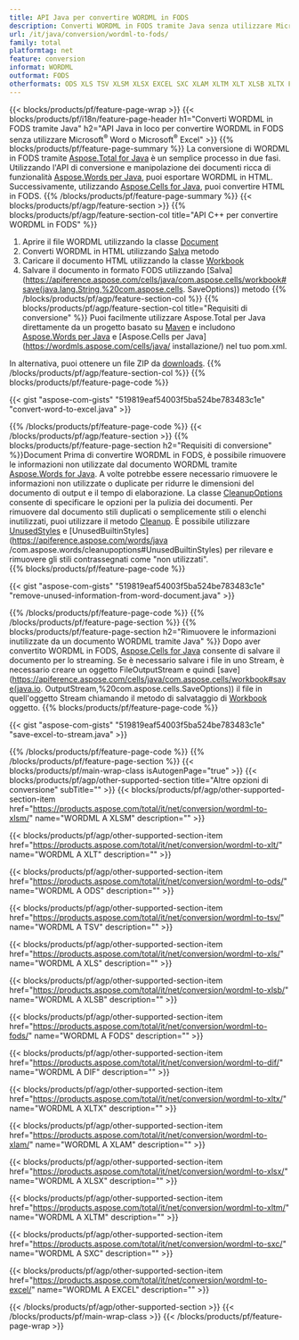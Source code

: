 ```yaml
---
title: API Java per convertire WORDML in FODS
description: Converti WORDML in FODS tramite Java senza utilizzare Microsoft Word o Microsoft Excel
url: /it/java/conversion/wordml-to-fods/
family: total
platformtag: net
feature: conversion
informat: WORDML
outformat: FODS
otherformats: ODS XLS TSV XLSM XLSX EXCEL SXC XLAM XLTM XLT XLSB XLTX FODS DIF
---
```

{{< blocks/products/pf/feature-page-wrap >}}
{{< blocks/products/pf/i18n/feature-page-header h1="Converti WORDML in FODS tramite Java" h2="API Java in loco per convertire WORDML in FODS senza utilizzare Microsoft<sup>&reg;</sup> Word o Microsoft<sup>&reg;</sup> Excel" >}}
{{% blocks/products/pf/feature-page-summary %}}
La conversione di WORDML in FODS tramite [Aspose.Total for Java](https://products.aspose.com/total/java/) è un semplice processo in due fasi. Utilizzando l'API di conversione e manipolazione dei documenti ricca di funzionalità [Aspose.Words per Java](https://products.aspose.com/words/java/), puoi esportare WORDML in HTML. Successivamente, utilizzando [Aspose.Cells for Java](https://products.aspose.com/cells/java/), puoi convertire HTML in FODS.
{{% /blocks/products/pf/feature-page-summary  %}}
{{< blocks/products/pf/agp/feature-section >}}
{{% blocks/products/pf/agp/feature-section-col title="API C++ per convertire WORDML in FODS" %}}
1. Aprire il file WORDML utilizzando la classe [Document](https://apiference.aspose.com/words/java/com.aspose.words/Document)
2. Converti WORDML in HTML utilizzando [Salva](https://apiference.aspose.com/words/java/com.aspose.words/Document#save(java.lang.String,com.aspose.words.SaveOptions) ) metodo
3. Caricare il documento HTML utilizzando la classe [Workbook](https://apiference.aspose.com/cells/java/com.aspose.cells/Workbook)
4. Salvare il documento in formato FODS utilizzando [Salva](https://apiference.aspose.com/cells/java/com.aspose.cells/workbook#save(java.lang.String,%20com.aspose.cells. SaveOptions)) metodo
{{% /blocks/products/pf/agp/feature-section-col %}}
{{% blocks/products/pf/agp/feature-section-col title="Requisiti di conversione" %}}
Puoi facilmente utilizzare Aspose.Total per Java direttamente da un progetto basato su [Maven](https://repository.aspose.com/webapp/#/artifacts/browse/tree/General/repo/com/aspose/aspose-total) e includono [Aspose.Words per Java](https://wordmls.aspose.com/words/java/installation/) e [Aspose.Cells per Java](https://wordmls.aspose.com/cells/java/ installazione/) nel tuo pom.xml.

In alternativa, puoi ottenere un file ZIP da [downloads](https://downloads.aspose.com/total/java).
{{% /blocks/products/pf/agp/feature-section-col %}}
{{% blocks/products/pf/feature-page-code %}}

{{< gist "aspose-com-gists" "519819eaf54003f5ba524be783483c1e" "convert-word-to-excel.java" >}}


{{% /blocks/products/pf/feature-page-code %}}
{{< /blocks/products/pf/agp/feature-section >}}
{{% blocks/products/pf/feature-page-section  h2="Requisiti di conversione" %}}Document
Prima di convertire WORDML in FODS, è possibile rimuovere le informazioni non utilizzate dal documento WORDML tramite [Aspose.Words for Java](https://products.aspose.com/words/java/). A volte potrebbe essere necessario rimuovere le informazioni non utilizzate o duplicate per ridurre le dimensioni del documento di output e il tempo di elaborazione. La classe [CleanupOptions](https://apiference.aspose.com/words/java/com.aspose.words/CleanupOptions) consente di specificare le opzioni per la pulizia dei documenti. Per rimuovere dal documento stili duplicati o semplicemente stili o elenchi inutilizzati, puoi utilizzare il metodo [Cleanup](https://apiference.aspose.com/words/java/com.aspose.words/Wordmlument#cleanup()). È possibile utilizzare [UnusedStyles](https://apiference.aspose.com/words/java/com.aspose.words/cleanupoptions#UnusedStyles) e [UnusedBuiltinStyles](https://apiference.aspose.com/words/java /com.aspose.words/cleanupoptions#UnusedBuiltinStyles) per rilevare e rimuovere gli stili contrassegnati come "non utilizzati".  
{{% blocks/products/pf/feature-page-code %}}

{{< gist "aspose-com-gists" "519819eaf54003f5ba524be783483c1e" "remove-unused-information-from-word-document.java" >}}

{{% /blocks/products/pf/feature-page-code  %}}
{{% /blocks/products/pf/feature-page-section %}}
{{% blocks/products/pf/feature-page-section  h2="Rimuovere le informazioni inutilizzate da un documento WORDML tramite Java" %}}
Dopo aver convertito WORDML in FODS, [Aspose.Cells for Java](https://products.aspose.com/cells/java/) consente di salvare il documento per lo streaming. Se è necessario salvare i file in uno Stream, è necessario creare un oggetto FileOutputStream e quindi [save](https://apiference.aspose.com/cells/java/com.aspose.cells/workbook#save(java.io. OutputStream,%20com.aspose.cells.SaveOptions)) il file in quell'oggetto Stream chiamando il metodo di salvataggio di [Workbook](https://apiference.aspose.com/cells/java/com.aspose.cells/Workbook) oggetto. 
{{% blocks/products/pf/feature-page-code %}}

{{< gist "aspose-com-gists" "519819eaf54003f5ba524be783483c1e" "save-excel-to-stream.java" >}}

{{% /blocks/products/pf/feature-page-code  %}}
{{% /blocks/products/pf/feature-page-section %}}
{{< blocks/products/pf/main-wrap-class isAutogenPage="true" >}}
{{< blocks/products/pf/agp/other-supported-section title="Altre opzioni di conversione" subTitle="" >}}
{{< blocks/products/pf/agp/other-supported-section-item href="https://products.aspose.com/total/it/net/conversion/wordml-to-xlsm/" name="WORDML A XLSM" description="" >}}

{{< blocks/products/pf/agp/other-supported-section-item href="https://products.aspose.com/total/it/net/conversion/wordml-to-xlt/" name="WORDML A XLT" description="" >}}

{{< blocks/products/pf/agp/other-supported-section-item href="https://products.aspose.com/total/it/net/conversion/wordml-to-ods/" name="WORDML A ODS" description="" >}}

{{< blocks/products/pf/agp/other-supported-section-item href="https://products.aspose.com/total/it/net/conversion/wordml-to-tsv/" name="WORDML A TSV" description="" >}}

{{< blocks/products/pf/agp/other-supported-section-item href="https://products.aspose.com/total/it/net/conversion/wordml-to-xls/" name="WORDML A XLS" description="" >}}

{{< blocks/products/pf/agp/other-supported-section-item href="https://products.aspose.com/total/it/net/conversion/wordml-to-xlsb/" name="WORDML A XLSB" description="" >}}

{{< blocks/products/pf/agp/other-supported-section-item href="https://products.aspose.com/total/it/net/conversion/wordml-to-fods/" name="WORDML A FODS" description="" >}}

{{< blocks/products/pf/agp/other-supported-section-item href="https://products.aspose.com/total/it/net/conversion/wordml-to-dif/" name="WORDML A DIF" description="" >}}

{{< blocks/products/pf/agp/other-supported-section-item href="https://products.aspose.com/total/it/net/conversion/wordml-to-xltx/" name="WORDML A XLTX" description="" >}}

{{< blocks/products/pf/agp/other-supported-section-item href="https://products.aspose.com/total/it/net/conversion/wordml-to-xlam/" name="WORDML A XLAM" description="" >}}

{{< blocks/products/pf/agp/other-supported-section-item href="https://products.aspose.com/total/it/net/conversion/wordml-to-xlsx/" name="WORDML A XLSX" description="" >}}

{{< blocks/products/pf/agp/other-supported-section-item href="https://products.aspose.com/total/it/net/conversion/wordml-to-xltm/" name="WORDML A XLTM" description="" >}}

{{< blocks/products/pf/agp/other-supported-section-item href="https://products.aspose.com/total/it/net/conversion/wordml-to-sxc/" name="WORDML A SXC" description="" >}}

{{< blocks/products/pf/agp/other-supported-section-item href="https://products.aspose.com/total/it/net/conversion/wordml-to-excel/" name="WORDML A EXCEL" description="" >}}


{{< /blocks/products/pf/agp/other-supported-section >}}
{{< /blocks/products/pf/main-wrap-class >}}
{{< /blocks/products/pf/feature-page-wrap >}}
